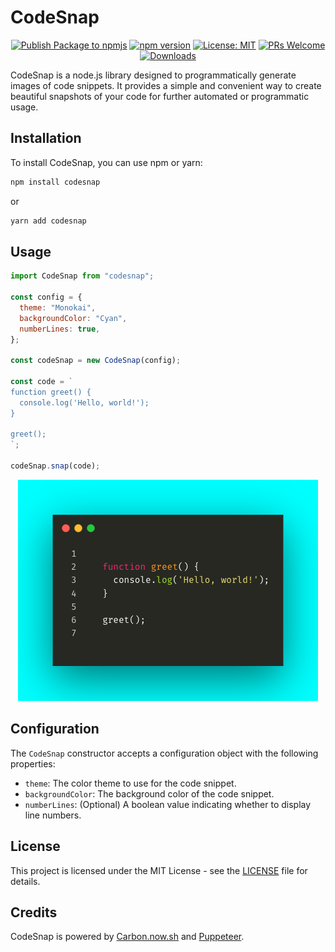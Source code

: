 # CodeSnap

<!-- markdownlint-disable MD029 -->
<!-- markdownlint-disable MD033 -->
<div align="center">

[![Publish Package to npmjs](https://github.com/francosion042/codesnap/actions/workflows/npm-publish.yml/badge.svg)](https://github.com/francosion042/codesnap/actions/workflows/npm-publish.yml) [![npm version](https://img.shields.io/npm/v/codesnap.svg?style=flat-square)](https://www.npmjs.org/package/codesnap) [![License: MIT](https://img.shields.io/badge/License-MIT-yellow.svg)](https://opensource.org/licenses/MIT) [![PRs Welcome](https://img.shields.io/badge/PRs-welcome-brightgreen.svg)](http://makeapullrequest.com) [![Downloads](https://img.shields.io/npm/dm/codesnap.svg)](https://www.npmjs.com/package/codesnap)

</div>

CodeSnap is a node.js library designed to programmatically generate images of code snippets. It provides a simple and convenient way to create beautiful snapshots of your code for further automated or programmatic usage.

## Installation

To install CodeSnap, you can use npm or yarn:

```bash
npm install codesnap
```

or

```bash
yarn add codesnap
```

## Usage

```javascript
import CodeSnap from "codesnap";

const config = {
  theme: "Monokai",
  backgroundColor: "Cyan",
  numberLines: true,
};

const codeSnap = new CodeSnap(config);

const code = `
function greet() {
  console.log('Hello, world!');
}

greet();
`;

codeSnap.snap(code);
```
<div align="center">
    <img src="examples/codeSnapshot-example.png">
</div>

## Configuration

The `CodeSnap` constructor accepts a configuration object with the following properties:

- `theme`: The color theme to use for the code snippet.
- `backgroundColor`: The background color of the code snippet.
- `numberLines`: (Optional) A boolean value indicating whether to display line numbers.

## License

This project is licensed under the MIT License - see the [LICENSE](LICENSE) file for details.

## Credits

CodeSnap is powered by [Carbon.now.sh](https://carbon.now.sh/) and [Puppeteer](https://github.com/puppeteer/puppeteer).

```markdown

```

